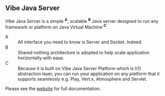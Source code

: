 ## Vibe Java Server

<p>Vibe Java Server is a simple <sup><strong>A</strong></sup>, scalable <sup><strong>B</strong></sup> Java server designed to run any framework or platform on Java Virtual Machine <sup><strong>C</strong></sup>.</p>
<dl>
    <dt>A</dt>
    <dd>All interface you need to know is Server and Socket. Indeed.</dd>
    <dt>B</dt>
    <dd>Shared nothing architecture is adopted to help scale application horizontally with ease.</dd>
    <dt>C</dt>
    <dd>Because it is built on Vibe Java Server Platform which is I/O abstraction layer, you can run your application on any platform that it supports seamlessly e.g. Play, Vert.x, Atmosphere and Servlet.</dd>
</dl>

Please see the [website](http://vibe-project.github.io/projects/vibe-java-server/) for full documentation.
